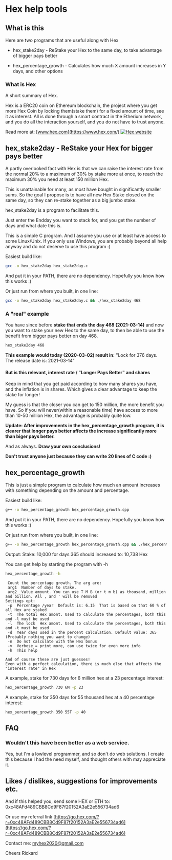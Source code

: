 # Hex help tools

## What is this

Here are two programs that are useful along with Hex

* hex_stake2day - ReStake your Hex to the same day, to take advantage of bigger pays better

* hex_percentage_growth - Calculates how much X amount increases in Y days, and other options


### What is Hex

A short summary of Hex.

Hex is a ERC20 coin on Ethereum blockchain, the project where you get more Hex Coin by locking them(stake them) for a fixed amount of time, see it as interest.
All is done through a smart contract in the Etherium network, and you do all the interaction yourself, and you do not have to trust anyone.

Read more at: [www.hex.com](https://www.hex.com/) [![Hex website](https://hex.com/img/logo.png)](https://hex.com/)


## hex_stake2day - ReStake your Hex for bigger pays better

A partly overlooked fact with Hex is that we can raise the interest rate from the normal 20% to a maximum of 30% by stake more at once, to reach the maximum 30% you need at least 150 million Hex.

This is unattainable for many, as most have bought in significantly smaller sums.
So the goal I propose is to have all new Hex Stake closed on the same day, so they can re-stake together as a big jumbo stake.

hex_stake2day  is a program to facilitate this.

Just enter the Endday you want to stack for, and you get the number of days and what date this is.

This is a simple C program. And I assume you use or at least have access to some Linux/Unix.
If you only use Windows, you are probably beyond all help anyway and do not deserve to use this program :)

Easiest build like:
```bash
gcc -o hex_stake2day hex_stake2day.c
```

And put it in your PATH, there are no dependency. Hopefully you know how this works :)


Or just run from where you built, in one line:
```bash
gcc -o hex_stake2day hex_stake2day.c && ./hex_stake2day 468
```


### A "real" example

You have since before **stake that ends the day 468 (2021-03-14)**  and now you want to stake your new Hex to the same day, to then be able to use the benefit from bigger pays better on day 468.

```bash
hex_stake2day 468
```

**This example would today (2020-03-02) result in:**
"Lock for   376  days.  The release date is: 2021-03-14"


#### But is this relevant, interest rate / "Longer Pays Better" and shares

Keep in mind that you get paid according to how many shares you have, and the inflation is in shares. Which gives a clear advantage to keep the stake for longer!

My guess is that the closer you can get to 150 million, the more benefit you have. So if you will never(within a reasonable time) have access to more than 10-50 million Hex, the advantage is probably quite low.

**Update: After improvements in the hex_percentage_growth program, it is clearer that longer pays better affects the increase significantly more than biger pays better.**

And as always. **Draw your own conclusions!**

**Don't trust anyone just because they can write 20 lines of C code :)**

## hex_percentage_growth

This is just a simple program to calculate how much an amount increases with something depending on the amount and percentage.

Easiest build like:
```bash
g++ -o hex_percentage_growth hex_percentage_growth.cpp
```

And put it in your PATH, there are no dependency. Hopefully you know how this works :)


Or just run from where you built, in one line:
```bash
g++ -o hex_percentage_growth hex_percentage_growth.cpp && ./hex_percentage_growth 365
```

Output:
Stake: 10,000  for days 365   should increased to: 10,738  Hex

You can get help by starting the program with -h
```bash
hex_percentage_growth -h
```

```text
 Count the percentage growth. The arg are:
 arg1  Number of days to stake.
 arg2  Value amount. You can use T M B (or t m b) as thousand, million and billion. All , and ' will be removed
Settings opt:
 -p  Percentage /year  Default is: 6.15  That is based on that 60 % of all Hex are staked
 -t  The total Hex amont. Used to calculate the percentages, both this and -l must be used
 -l  The lock  Hex amont. Used to calculate the percentages, both this and -t must be used
 -d  Year days used in the percent calculation. Default value: 365  (Probably nothing you want to change)
 -n  Do not calculate with the Hex bonus
 -v  Verbose = print more, can use twice for even more info
 -h  This help

And of course these are just guesses!
Even with a perfect calculation, there is much else that affects the "interest rate" in Hex
```

A example, stake for 730 days  for 6 million hex  at a 23 percentage interest:
```bash
hex_percentage_growth 730 6M -p 23
```

A example, stake for 350 days  for 55 thousand hex  at a 40 percentage interest:
```bash
hex_percentage_growth 350 55T -p 40
```



## FAQ

### Wouldn't this have been better as a web service.

Yes, but I'm a lowlevel programmer, and so don't do web solutions.
I create this because I had the need myself, and thought others with may appreciate it.


## Likes / dislikes, suggestions for improvements etc.

And if this helped you, send some HEX or ETH to:
0xc48AFd489CBB8Cd9F87f20152A3aE2e556734ad6

Or use my referral link
[https://go.hex.com/?r=0xc48AFd489CBB8Cd9F87f20152A3aE2e556734ad6](https://go.hex.com/?r=0xc48AFd489CBB8Cd9F87f20152A3aE2e556734ad6)

Contact me:
myhex2020@gmail.com

Cheers Rickard

